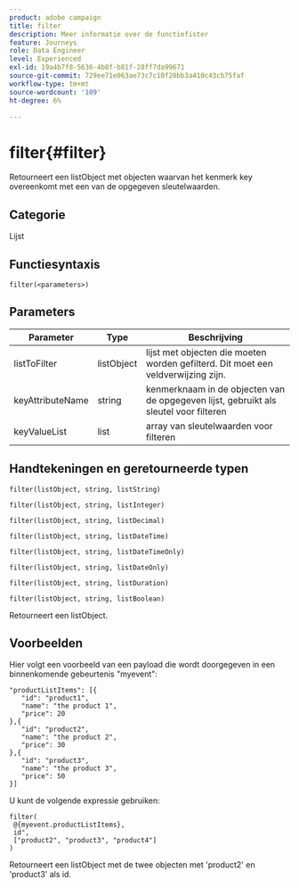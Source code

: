```yaml
---
product: adobe campaign
title: filter
description: Meer informatie over de functiefister
feature: Journeys
role: Data Engineer
level: Experienced
exl-id: 19a4b7f8-5636-4b8f-b81f-28ff7da99671
source-git-commit: 729ee71e063ae73c7c10f20bb3a410c43cb75faf
workflow-type: tm+mt
source-wordcount: '109'
ht-degree: 6%

---
```


# filter{#filter}

Retourneert een listObject met objecten waarvan het kenmerk key overeenkomt met een van de opgegeven sleutelwaarden.

## Categorie

Lijst

## Functiesyntaxis

`filter(<parameters>)`

## Parameters

| Parameter | Type | Beschrijving |
|-----------|------------------|------------------|
| listToFilter | listObject | lijst met objecten die moeten worden gefilterd. Dit moet een veldverwijzing zijn. |
| keyAttributeName | string | kenmerknaam in de objecten van de opgegeven lijst, gebruikt als sleutel voor filteren |
| keyValueList | list | array van sleutelwaarden voor filteren |

## Handtekeningen en geretourneerde typen

`filter(listObject, string, listString)`

`filter(listObject, string, listInteger)`

`filter(listObject, string, listDecimal)`

`filter(listObject, string, listDateTime)`

`filter(listObject, string, listDateTimeOnly)`

`filter(listObject, string, listDateOnly)`

`filter(listObject, string, listDuration)`

`filter(listObject, string, listBoolean)`

Retourneert een listObject.

## Voorbeelden

Hier volgt een voorbeeld van een payload die wordt doorgegeven in een binnenkomende gebeurtenis &quot;myevent&quot;:

```
"productListItems": [{
   "id": "product1",
   "name": "the product 1",
   "price": 20
},{
   "id": "product2",
   "name": "the product 2",
   "price": 30
},{
   "id": "product3",
   "name": "the product 3",
   "price": 50
}]
```

U kunt de volgende expressie gebruiken:

```
filter(
 @{myevent.productListItems},
 id", 
 ["product2", "product3", "product4"]
)
```

Retourneert een listObject met de twee objecten met &#39;product2&#39; en &#39;product3&#39; als id.
